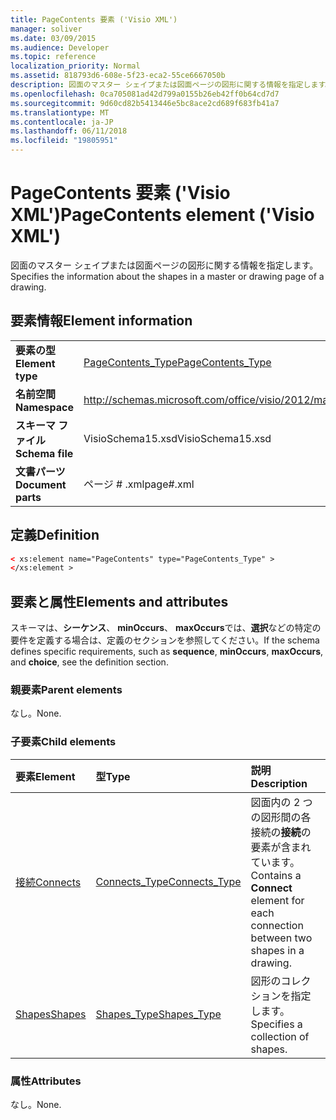 ```yaml
---
title: PageContents 要素 ('Visio XML')
manager: soliver
ms.date: 03/09/2015
ms.audience: Developer
ms.topic: reference
localization_priority: Normal
ms.assetid: 818793d6-608e-5f23-eca2-55ce6667050b
description: 図面のマスター シェイプまたは図面ページの図形に関する情報を指定します。
ms.openlocfilehash: 0ca705081ad42d799a0155b26eb42ff0b64cd7d7
ms.sourcegitcommit: 9d60cd82b5413446e5bc8ace2cd689f683fb41a7
ms.translationtype: MT
ms.contentlocale: ja-JP
ms.lasthandoff: 06/11/2018
ms.locfileid: "19805951"
---
```

# <a name="pagecontents-element-visio-xml"></a><span data-ttu-id="c9368-103">PageContents 要素 ('Visio XML')</span><span class="sxs-lookup"><span data-stu-id="c9368-103">PageContents element ('Visio XML')</span></span>

<span data-ttu-id="c9368-104">図面のマスター シェイプまたは図面ページの図形に関する情報を指定します。</span><span class="sxs-lookup"><span data-stu-id="c9368-104">Specifies the information about the shapes in a master or drawing page of a drawing.</span></span>
  
## <a name="element-information"></a><span data-ttu-id="c9368-105">要素情報</span><span class="sxs-lookup"><span data-stu-id="c9368-105">Element information</span></span>

|||
|:-----|:-----|
|<span data-ttu-id="c9368-106">**要素の型**</span><span class="sxs-lookup"><span data-stu-id="c9368-106">**Element type**</span></span> <br/> |[<span data-ttu-id="c9368-107">PageContents_Type</span><span class="sxs-lookup"><span data-stu-id="c9368-107">PageContents_Type</span></span>](pagecontents_type-complextypevisio-xml.md) <br/> |
|<span data-ttu-id="c9368-108">**名前空間**</span><span class="sxs-lookup"><span data-stu-id="c9368-108">**Namespace**</span></span> <br/> |http://schemas.microsoft.com/office/visio/2012/main  <br/> |
|<span data-ttu-id="c9368-109">**スキーマ ファイル**</span><span class="sxs-lookup"><span data-stu-id="c9368-109">**Schema file**</span></span> <br/> |<span data-ttu-id="c9368-110">VisioSchema15.xsd</span><span class="sxs-lookup"><span data-stu-id="c9368-110">VisioSchema15.xsd</span></span>  <br/> |
|<span data-ttu-id="c9368-111">**文書パーツ**</span><span class="sxs-lookup"><span data-stu-id="c9368-111">**Document parts**</span></span> <br/> |<span data-ttu-id="c9368-112">ページ # .xml</span><span class="sxs-lookup"><span data-stu-id="c9368-112">page#.xml</span></span>  <br/> |
   
## <a name="definition"></a><span data-ttu-id="c9368-113">定義</span><span class="sxs-lookup"><span data-stu-id="c9368-113">Definition</span></span>

```XML
< xs:element name="PageContents" type="PageContents_Type" >
</xs:element >
```

## <a name="elements-and-attributes"></a><span data-ttu-id="c9368-114">要素と属性</span><span class="sxs-lookup"><span data-stu-id="c9368-114">Elements and attributes</span></span>

<span data-ttu-id="c9368-115">スキーマは、**シーケンス**、 **minOccurs**、 **maxOccurs**では、**選択**などの特定の要件を定義する場合は、定義のセクションを参照してください。</span><span class="sxs-lookup"><span data-stu-id="c9368-115">If the schema defines specific requirements, such as **sequence**, **minOccurs**, **maxOccurs**, and **choice**, see the definition section.</span></span> 
  
### <a name="parent-elements"></a><span data-ttu-id="c9368-116">親要素</span><span class="sxs-lookup"><span data-stu-id="c9368-116">Parent elements</span></span>

<span data-ttu-id="c9368-117">なし。</span><span class="sxs-lookup"><span data-stu-id="c9368-117">None.</span></span>
  
### <a name="child-elements"></a><span data-ttu-id="c9368-118">子要素</span><span class="sxs-lookup"><span data-stu-id="c9368-118">Child elements</span></span>

|<span data-ttu-id="c9368-119">**要素**</span><span class="sxs-lookup"><span data-stu-id="c9368-119">**Element**</span></span>|<span data-ttu-id="c9368-120">**型**</span><span class="sxs-lookup"><span data-stu-id="c9368-120">**Type**</span></span>|<span data-ttu-id="c9368-121">**説明**</span><span class="sxs-lookup"><span data-stu-id="c9368-121">**Description**</span></span>|
|:-----|:-----|:-----|
|[<span data-ttu-id="c9368-122">接続</span><span class="sxs-lookup"><span data-stu-id="c9368-122">Connects</span></span>](connects-element-pagecontents_type-complextypevisio-xml.md) <br/> |[<span data-ttu-id="c9368-123">Connects_Type</span><span class="sxs-lookup"><span data-stu-id="c9368-123">Connects_Type</span></span>](connects_type-complextypevisio-xml.md) <br/> |<span data-ttu-id="c9368-124">図面内の 2 つの図形間の各接続の**接続**の要素が含まれています。</span><span class="sxs-lookup"><span data-stu-id="c9368-124">Contains a **Connect** element for each connection between two shapes in a drawing.</span></span>  <br/> |
|[<span data-ttu-id="c9368-125">Shapes</span><span class="sxs-lookup"><span data-stu-id="c9368-125">Shapes</span></span>](shapes-element-pagecontents_type-complextypevisio-xml.md) <br/> |[<span data-ttu-id="c9368-126">Shapes_Type</span><span class="sxs-lookup"><span data-stu-id="c9368-126">Shapes_Type</span></span>](shapes_type-complextypevisio-xml.md) <br/> |<span data-ttu-id="c9368-127">図形のコレクションを指定します。</span><span class="sxs-lookup"><span data-stu-id="c9368-127">Specifies a collection of shapes.</span></span>  <br/> |
   
### <a name="attributes"></a><span data-ttu-id="c9368-128">属性</span><span class="sxs-lookup"><span data-stu-id="c9368-128">Attributes</span></span>

<span data-ttu-id="c9368-129">なし。</span><span class="sxs-lookup"><span data-stu-id="c9368-129">None.</span></span>
  

